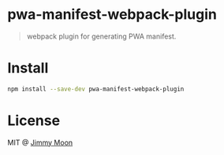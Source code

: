 # pwa-manifest-webpack-plugin

> webpack plugin for generating PWA manifest.

# Install

```sh
npm install --save-dev pwa-manifest-webpack-plugin
```

# License

MIT @ [Jimmy Moon](https://ragingwind.me)
